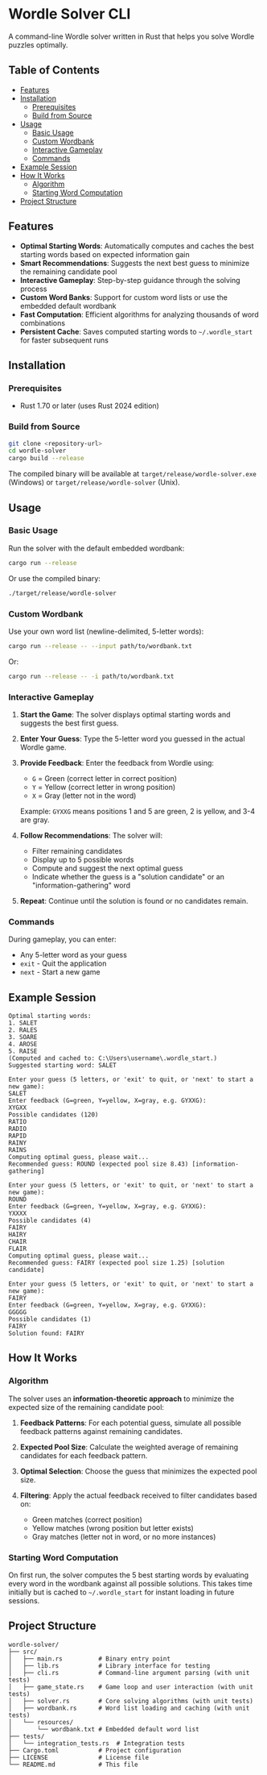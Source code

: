 # Wordle Solver CLI

A command-line Wordle solver written in Rust that helps you solve Wordle puzzles optimally.

## Table of Contents

- [Features](#features)
- [Installation](#installation)
  - [Prerequisites](#prerequisites)
  - [Build from Source](#build-from-source)
- [Usage](#usage)
  - [Basic Usage](#basic-usage)
  - [Custom Wordbank](#custom-wordbank)
  - [Interactive Gameplay](#interactive-gameplay)
  - [Commands](#commands)
- [Example Session](#example-session)
- [How It Works](#how-it-works)
  - [Algorithm](#algorithm)
  - [Starting Word Computation](#starting-word-computation)
- [Project Structure](#project-structure)

## Features

- **Optimal Starting Words**: Automatically computes and caches the best starting words based on expected information gain
- **Smart Recommendations**: Suggests the next best guess to minimize the remaining candidate pool
- **Interactive Gameplay**: Step-by-step guidance through the solving process
- **Custom Word Banks**: Support for custom word lists or use the embedded default wordbank
- **Fast Computation**: Efficient algorithms for analyzing thousands of word combinations
- **Persistent Cache**: Saves computed starting words to `~/.wordle_start` for faster subsequent runs

## Installation

### Prerequisites

- Rust 1.70 or later (uses Rust 2024 edition)

### Build from Source

```bash
git clone <repository-url>
cd wordle-solver
cargo build --release
```

The compiled binary will be available at `target/release/wordle-solver.exe` (Windows) or `target/release/wordle-solver` (Unix).

## Usage

### Basic Usage

Run the solver with the default embedded wordbank:

```bash
cargo run --release
```

Or use the compiled binary:

```bash
./target/release/wordle-solver
```

### Custom Wordbank

Use your own word list (newline-delimited, 5-letter words):

```bash
cargo run --release -- --input path/to/wordbank.txt
```

Or:

```bash
cargo run --release -- -i path/to/wordbank.txt
```

### Interactive Gameplay

1. **Start the Game**: The solver displays optimal starting words and suggests the best first guess.

2. **Enter Your Guess**: Type the 5-letter word you guessed in the actual Wordle game.

3. **Provide Feedback**: Enter the feedback from Wordle using:
   - `G` = Green (correct letter in correct position)
   - `Y` = Yellow (correct letter in wrong position)
   - `X` = Gray (letter not in the word)
   
   Example: `GYXXG` means positions 1 and 5 are green, 2 is yellow, and 3-4 are gray.

4. **Follow Recommendations**: The solver will:
   - Filter remaining candidates
   - Display up to 5 possible words
   - Compute and suggest the next optimal guess
   - Indicate whether the guess is a "solution candidate" or an "information-gathering" word

5. **Repeat**: Continue until the solution is found or no candidates remain.

### Commands

During gameplay, you can enter:
- Any 5-letter word as your guess
- `exit` - Quit the application
- `next` - Start a new game

## Example Session

```
Optimal starting words:
1. SALET
2. RALES
3. SOARE
4. AROSE
5. RAISE
(Computed and cached to: C:\Users\username\.wordle_start.)
Suggested starting word: SALET

Enter your guess (5 letters, or 'exit' to quit, or 'next' to start a new game):
SALET
Enter feedback (G=green, Y=yellow, X=gray, e.g. GYXXG):
XYGXX
Possible candidates (120)
RATIO
RADIO
RAPID
RAINY
RAINS
Computing optimal guess, please wait...
Recommended guess: ROUND (expected pool size 8.43) [information-gathering]

Enter your guess (5 letters, or 'exit' to quit, or 'next' to start a new game):
ROUND
Enter feedback (G=green, Y=yellow, X=gray, e.g. GYXXG):
YXXXX
Possible candidates (4)
FAIRY
HAIRY
CHAIR
FLAIR
Computing optimal guess, please wait...
Recommended guess: FAIRY (expected pool size 1.25) [solution candidate]

Enter your guess (5 letters, or 'exit' to quit, or 'next' to start a new game):
FAIRY
Enter feedback (G=green, Y=yellow, X=gray, e.g. GYXXG):
GGGGG
Possible candidates (1)
FAIRY
Solution found: FAIRY
```

## How It Works

### Algorithm

The solver uses an **information-theoretic approach** to minimize the expected size of the remaining candidate pool:

1. **Feedback Patterns**: For each potential guess, simulate all possible feedback patterns against remaining candidates.

2. **Expected Pool Size**: Calculate the weighted average of remaining candidates for each feedback pattern.

3. **Optimal Selection**: Choose the guess that minimizes the expected pool size.

4. **Filtering**: Apply the actual feedback received to filter candidates based on:
   - Green matches (correct position)
   - Yellow matches (wrong position but letter exists)
   - Gray matches (letter not in word, or no more instances)

### Starting Word Computation

On first run, the solver computes the 5 best starting words by evaluating every word in the wordbank against all possible solutions. This takes time initially but is cached to `~/.wordle_start` for instant loading in future sessions.

## Project Structure

```
wordle-solver/
├── src/
│   ├── main.rs          # Binary entry point
│   ├── lib.rs           # Library interface for testing
│   ├── cli.rs           # Command-line argument parsing (with unit tests)
│   ├── game_state.rs    # Game loop and user interaction (with unit tests)
│   ├── solver.rs        # Core solving algorithms (with unit tests)
│   ├── wordbank.rs      # Word list loading and caching (with unit tests)
│   └── resources/
│       └── wordbank.txt # Embedded default word list
├── tests/
│   └── integration_tests.rs  # Integration tests
├── Cargo.toml           # Project configuration
├── LICENSE              # License file
└── README.md            # This file
```
